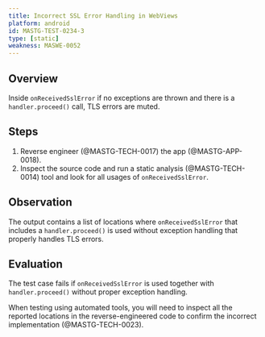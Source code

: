```yaml
---
title: Incorrect SSL Error Handling in WebViews
platform: android
id: MASTG-TEST-0234-3
type: [static]
weakness: MASWE-0052
---
```


## Overview

Inside `onReceivedSslError` if no exceptions are thrown and there is a `handler.proceed()` call, TLS errors are muted.

## Steps

1. Reverse engineer (@MASTG-TECH-0017) the app (@MASTG-APP-0018).
2. Inspect the source code and run a static analysis (@MASTG-TECH-0014) tool and look for all usages of `onReceivedSslError`.

## Observation

The output contains a list of locations where `onReceivedSslError` that includes a `handler.proceed()` is used without exception handling that properly handles TLS errors.

## Evaluation

The test case fails if `onReceivedSslError` is used together with `handler.proceed()` without proper exception handling.

When testing using automated tools, you will need to inspect all the reported locations in the reverse-engineered code to confirm the incorrect implementation (@MASTG-TECH-0023).

